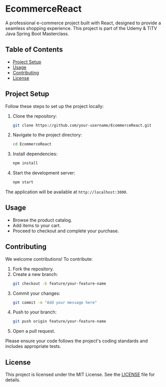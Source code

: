 # EcommerceReact

A professional e-commerce project built with React, designed to provide a seamless shopping experience. This project is part of the Udemy & TiTV Java Spring Boot Masterclass.

## Table of Contents
- [Project Setup](#project-setup)
- [Usage](#usage)
- [Contributing](#contributing)
- [License](#license)

## Project Setup

Follow these steps to set up the project locally:

1. Clone the repository:
    ```bash
    git clone https://github.com/your-username/EcommerceReact.git
    ```
2. Navigate to the project directory:
    ```bash
    cd EcommerceReact
    ```
3. Install dependencies:
    ```bash
    npm install
    ```
4. Start the development server:
    ```bash
    npm start
    ```

The application will be available at `http://localhost:3000`.

## Usage

- Browse the product catalog.
- Add items to your cart.
- Proceed to checkout and complete your purchase.

## Contributing

We welcome contributions! To contribute:

1. Fork the repository.
2. Create a new branch:
    ```bash
    git checkout -b feature/your-feature-name
    ```
3. Commit your changes:
    ```bash
    git commit -m "Add your message here"
    ```
4. Push to your branch:
    ```bash
    git push origin feature/your-feature-name
    ```
5. Open a pull request.

Please ensure your code follows the project's coding standards and includes appropriate tests.

## License

This project is licensed under the MIT License. See the [LICENSE](LICENSE) file for details.

